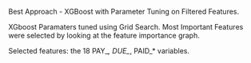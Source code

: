 Best Approach - XGBoost with Parameter Tuning on Filtered Features.

XGboost Paramaters tuned using Grid Search.
Most Important Features were selected by looking at the feature importance graph.

Selected features: the 18 PAY_*, DUE_*, PAID_* variables.